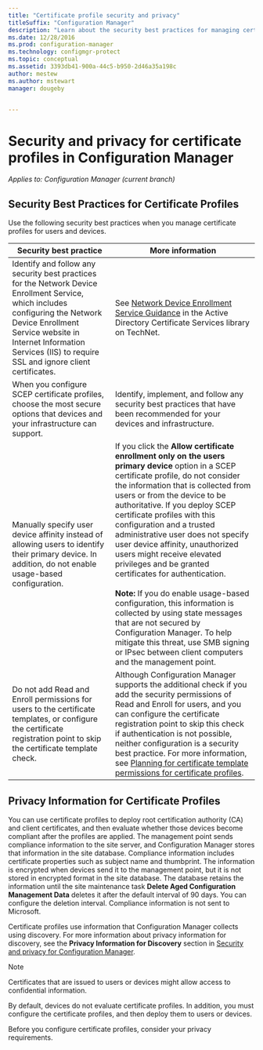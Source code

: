 ```yaml
---
title: "Certificate profile security and privacy"
titleSuffix: "Configuration Manager"
description: "Learn about the security best practices for managing certificate profiles for users and devices in Configuration Manager."
ms.date: 12/28/2016
ms.prod: configuration-manager
ms.technology: configmgr-protect
ms.topic: conceptual
ms.assetid: 3393db41-900a-44c5-b950-2d46a35a198c
author: mestew
ms.author: mstewart
manager: dougeby


---
```

# Security and privacy for certificate profiles in Configuration Manager

*Applies to: Configuration Manager (current branch)*


##  Security Best Practices for Certificate Profiles  
 Use the following security best practices when you manage certificate profiles for users and devices.  

|Security best practice|More information|  
|----------------------------|----------------------|  
|Identify and follow any security best practices for the Network Device Enrollment Service, which includes configuring the Network Device Enrollment Service website in Internet Information Services (IIS) to require SSL and ignore client certificates.|See [Network Device Enrollment Service Guidance](https://go.microsoft.com/fwlink/p/?LinkId=309016) in the Active Directory Certificate Services library on TechNet.|  
|When you configure SCEP certificate profiles, choose the most secure options that devices and your infrastructure can support.|Identify, implement, and follow any security best practices that have been recommended for your devices and infrastructure.|  
|Manually specify user device affinity instead of allowing users to identify their primary device. In addition, do not enable usage-based configuration.|If you click the **Allow certificate enrollment only on the users primary device** option in a SCEP certificate profile, do not consider the information that is collected from users or from the device to be authoritative. If you deploy SCEP certificate profiles with this configuration and a trusted administrative user does not specify user device affinity, unauthorized users might receive elevated privileges and be granted certificates for authentication.<br /><br /> **Note:** If you do enable usage-based configuration, this information is collected by using state messages that are not secured by Configuration Manager. To help mitigate this threat, use SMB signing or IPsec between client computers and the management point.|  
|Do not add Read and Enroll permissions for users to the certificate templates, or configure the certificate registration point to skip the certificate template check.|Although Configuration Manager supports the additional check if you add the security permissions of Read and Enroll for users, and you can configure the certificate registration point to skip this check if authentication is not possible, neither configuration is a security best practice. For more information, see [Planning for certificate template permissions for certificate profiles](../../protect/plan-design/planning-for-certificate-template-permissions.md).|  

## Privacy Information for Certificate Profiles  
 You can use certificate profiles to deploy root certification authority (CA) and client certificates, and then evaluate whether those devices become compliant after the profiles are applied. The management point sends compliance information to the site server, and Configuration Manager stores that information in the site database. Compliance information includes certificate properties such as subject name and thumbprint. The information is encrypted when devices send it to the management point, but it is not stored in encrypted format in the site database. The database retains the information until the site maintenance task **Delete Aged Configuration Management Data** deletes it after the default interval of 90 days. You can configure the deletion interval. Compliance information is not sent to Microsoft.  

 Certificate profiles use information that Configuration Manager collects using discovery. For more information about privacy information for discovery, see the **Privacy Information for Discovery** section in [Security and privacy for Configuration Manager](../../core/plan-design/security/security-and-privacy.md).  

> [!NOTE]  
>  Certificates that are issued to users or devices might allow access to confidential information.  

 By default, devices do not evaluate certificate profiles. In addition, you must configure the certificate profiles, and then deploy them to users or devices.  

 Before you configure certificate profiles, consider your privacy requirements.  
